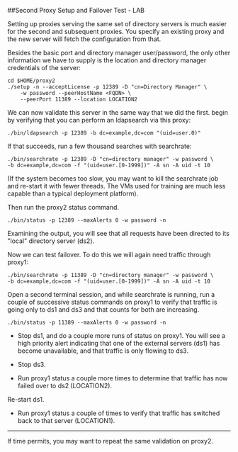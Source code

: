 ##Second Proxy Setup and Failover Test - LAB

Setting up proxies serving the same set of directory servers is much easier
for the second and subsequent proxies. You specify an existing proxy and
the new server will fetch the configuration from that.

Besides the basic port and directory manager user/password, the only
other information we have to supply is the location and directory manager
credentials of the server:

	cd $HOME/proxy2
	./setup -n --acceptLicense -p 12389 -D "cn=Directory Manager" \
		-w password --peerHostName <FQDN> \
		--peerPort 11389 --location LOCATION2
	
We can now validate this server in the same way that we did the first.
begin by verifying that you can perform an ldapsearch via this proxy:

	./bin/ldapsearch -p 12389 -b dc=example,dc=com "(uid=user.0)"
	
If that succeeds, run a few thousand searches with searchrate:

	./bin/searchrate -p 12389 -D "cn=directory manager" -w password \
	-b dc=example,dc=com -f "(uid=user.[0-1999])" -A sn -A uid -t 10
	
(If the system becomes too slow, you may want to kill the searchrate job
and re-start it with fewer threads. The VMs used for training are much less
capable than a typical deployment platform).

Then run the proxy2 status command.

	./bin/status -p 12389 --maxAlerts 0 -w password -n
	
Examining the output, you will see that all requests have been directed to
its "local" directory server (ds2).

Now we can test failover. To do this we will again need traffic through proxy1:
	
	./bin/searchrate -p 11389 -D "cn=directory manager" -w password \
	-b dc=example,dc=com -f "(uid=user.[0-1999])" -A sn -A uid -t 10

Open a second terminal session, and while searchrate is running, run a couple of 
successive status commands on proxy1 to verify that traffic is going only to ds1 and
ds3 and that counts for both are increasing.

	./bin/status -p 11389 --maxAlerts 0 -w password -n
	
* Stop ds1, and do a couple more runs of status on proxy1.
You will see a high priority alert indicating that one of the external servers
(ds1) has become unavailable, and that traffic is only flowing to ds3.

* Stop ds3.

* Run proxy1 status a couple more times to determine that traffic has now
failed over to ds2 (LOCATION2).

Re-start ds1.

* Run proxy1 status a couple of times to verify that traffic has switched back
to that server (LOCATION1).

----

If time permits, you may want to repeat the same validation on proxy2.



